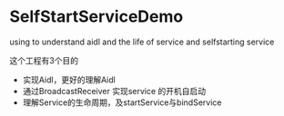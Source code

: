# SelfStartServiceDemo
using to understand aidl and the life of service and selfstarting service

这个工程有3个目的
- 实现Aidl，更好的理解Aidl
- 通过BroadcastReceiver 实现service 的开机自启动
- 理解Service的生命周期，及startService与bindService
